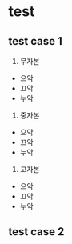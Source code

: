# test

## test case 1
1. 무자본 <br>
- 으악
- 끄악
- 누악

1. 중자본 <br>
- 으악
- 끄악
- 누악
 
1. 고자본 <br>
- 으악
- 끄악
- 누악
## test case 2
